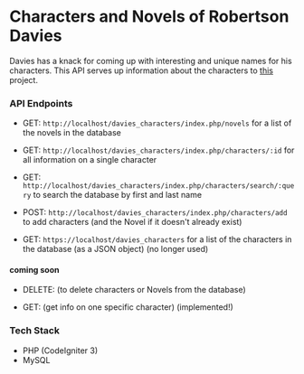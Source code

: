 # Characters and Novels of Robertson Davies

Davies has a knack for coming up with interesting and unique names for his characters. This API serves up information about the characters to [this](https://github.com/TYLER-JM/davies_vue) project.

### API Endpoints


- GET: `http://localhost/davies_characters/index.php/novels` for a list of the novels in the database

- GET: `http://localhost/davies_characters/index.php/characters/:id` for all information on a single character

- GET: `http://localhost/davies_characters/index.php/characters/search/:query` to search the database by first and last name

- POST: `http://localhost/davies_characters/index.php/characters/add` to add characters (and the Novel if it doesn't already exist)

- GET: `https://localhost/davies_characters` for a list of the characters in the database (as a JSON object) (no longer used)

#### coming soon

- DELETE: (to delete characters or Novels from the database)

- GET: (get info on one specific character) (implemented!)

### Tech Stack

- PHP (CodeIgniter 3)
- MySQL
